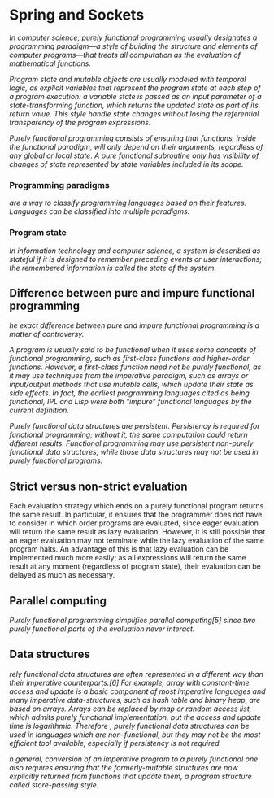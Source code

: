 #  Spring and Sockets
*In computer science, purely functional programming usually designates a programming paradigm—a style of building the structure and elements of
computer programs—that treats all computation as the evaluation of mathematical functions.*

*Program state and mutable objects are usually modeled with temporal logic, as explicit variables that represent the program state at each step of a program
execution: a variable state is passed as an input parameter of a state-transforming function,
which returns the updated state as part of its return value. This style handle state changes without losing the referential transparency of the program expressions.*

*Purely functional programming consists of ensuring that functions, inside the functional paradigm, will only depend on their arguments, regardless of any global or
local state. A pure functional subroutine only has visibility of changes of state represented by state variables included in its scope.*

### Programming paradigms

*are a way to classify programming languages based on their features. Languages can be classified into multiple paradigms.*

### Program state

*In information technology and computer science, a system is described as stateful if it is designed to remember preceding events or user interactions;
the remembered information is called the state of the system.*

## Difference between pure and impure functional programming

*he exact difference between pure and impure functional programming is a matter of controversy.*

*A program is usually said to be functional when it uses some concepts of functional programming, such as first-class functions and higher-order functions.
However, a first-class function need not be purely functional, as it may use techniques from the imperative paradigm, such as arrays or input/output methods 
that use mutable cells, which update their state as side effects. In fact, the earliest programming languages cited as being functional, IPL and Lisp
were both "impure" functional languages by the current definition.*

*Purely functional data structures are persistent. Persistency is required for functional programming; without it, the same computation could return different results. 
Functional programming may use persistent non-purely functional data structures, while those data structures may not be used in purely functional programs.*


## Strict versus non-strict evaluation

Each evaluation strategy which ends on a purely functional program returns the same result. In particular, it ensures that the programmer does not have to consider
in which order programs are evaluated, since eager evaluation will return the same result as lazy evaluation. However, it is still possible that an eager evaluation
may not terminate while the lazy evaluation of the same program halts. An advantage of this is that lazy evaluation can be implemented much more easily; as all
expressions will return the same result at any moment (regardless of program state),
their evaluation can be delayed as much as necessary.

## Parallel computing

*Purely functional programming simplifies parallel computing[5] since two purely functional parts of the evaluation never interact.*


## Data structures


*rely functional data structures are often represented in a different way than their imperative counterparts.[6] For example, array with constant-time access
and update is a basic component of most imperative languages and many imperative data-structures, such as hash table and binary heap, are based on arrays. Arrays
can be replaced by map or random access list, which admits purely functional implementation, but the access and update time is logarithmic. Therefore
, purely functional data structures can be used in languages which are non-functional, but they may not be the most efficient tool available, especially if 
persistency is not required.*

*n general, conversion of an imperative program to a purely functional one also requires ensuring that the formerly-mutable structures are now explicitly
returned from functions that update them, a program structure called store-passing style.*



